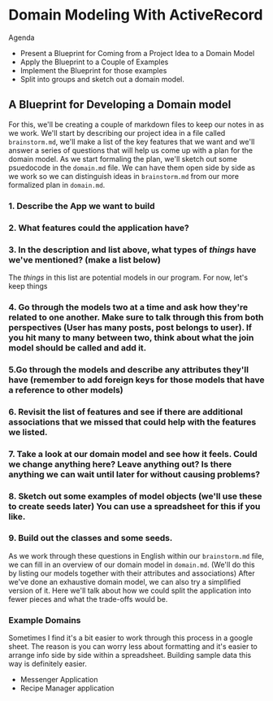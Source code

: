 # Domain Modeling With ActiveRecord

Agenda
- Present a Blueprint for Coming from a Project Idea to a Domain Model
- Apply the Blueprint to a Couple of Examples
- Implement the Blueprint for those examples
- Split into groups and sketch out a domain model.

## A Blueprint for Developing a Domain model

For this, we'll be creating a couple of markdown files to keep our notes in as we work. We'll start by describing our project idea in a file called `brainstorm.md`, we'll make a list of the key features that we want and we'll answer a series of questions that will help us come up with a plan for the domain model. As we start formaling the plan, we'll sketch out some psuedocode in the `domain.md` file. We can have them open side by side as we work so we can distinguish ideas in `brainstorm.md` from our more formalized plan in `domain.md`.

### 1. Describe the App we want to build

### 2. What features could the application have? 
### 3. In the description and list above, what types of *things* have we've mentioned? (make a list below)


The *things* in this list are potential models in our program. For now, let's keep things

### 4. Go through the models two at a time and ask how they're related to one another. Make sure to talk through this from both perspectives (User has many posts, post belongs to user). If you hit many to many between two, think about what the join model should be called and add it.

### 5.Go through the models and describe any attributes they'll have (remember to add foreign keys for those models that have a reference to other models)


### 6. Revisit the list of features and see if there are additional associations that we missed that could help with the features we listed.

### 7. Take a look at our domain model and see how it feels. Could we change anything here? Leave anything out? Is there anything we can wait until later for without causing problems?
### 8. Sketch out some examples of model objects (we'll use these to create seeds later) You can use a spreadsheet for this if you like.

### 9. Build out the classes and some seeds.

As we work through these questions in English within our `brainstorm.md` file, we can fill in an overview of our domain model in `domain.md`. (We'll do this by listing our models together with their attributes and associations) After we've done an exhaustive domain model, we can also try a simplified version of it. Here we'll talk about how we could split the application into fewer pieces and what the trade-offs would be.

### Example Domains

Sometimes I find it's a bit easier to work through this process in a google sheet. The reason is you can worry less about formatting and it's easier to arrange info side by side within a spreadsheet. Building sample data this way is definitely easier.

- Messenger Application
- Recipe Manager application

